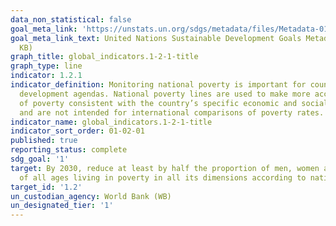 ```yaml
---
data_non_statistical: false
goal_meta_link: 'https://unstats.un.org/sdgs/metadata/files/Metadata-01-02-01.pdf '
goal_meta_link_text: United Nations Sustainable Development Goals Metadata (PDF 98.2
  KB)
graph_title: global_indicators.1-2-1-title
graph_type: line
indicator: 1.2.1
indicator_definition: Monitoring national poverty is important for country-specific
  development agendas. National poverty lines are used to make more accurate estimates
  of poverty consistent with the country’s specific economic and social circumstances,
  and are not intended for international comparisons of poverty rates.
indicator_name: global_indicators.1-2-1-title
indicator_sort_order: 01-02-01
published: true
reporting_status: complete
sdg_goal: '1'
target: By 2030, reduce at least by half the proportion of men, women and children
  of all ages living in poverty in all its dimensions according to national definitions.
target_id: '1.2'
un_custodian_agency: World Bank (WB)
un_designated_tier: '1'
---
```

